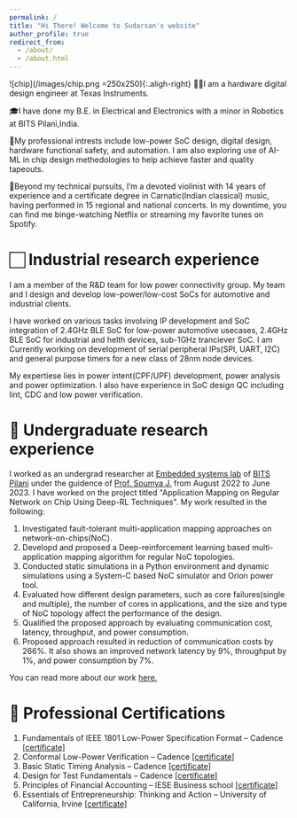 ```yaml
---
permalink: /
title: "Hi There! Welcome to Sudarsan's website"
author_profile: true
redirect_from: 
  - /about/
  - /about.html
---
```

![chip](/images/chip.png =250x250){:.aligh-right}
👨‍🔬I am a hardware digital design engineer at Texas Instruments. 

🎓I have done my B.E. in Electrical and Electronics with a minor in Robotics at BITS Pilani,India. 

📝My professional intrests include low-power SoC design, digital design, hardware functional safety, and automation. I am also exploring use of AI-ML in chip design methedologies to help achieve faster and quality tapeouts. 

🎻Beyond my technical pursuits, I’m a devoted violinist with 14 years of experience and a certificate degree in Carnatic(Indian classical) music, having performed in 15 regional and national concerts. In my downtime, you can find me binge-watching Netflix or streaming my favorite tunes on Spotify. 

🏻 Industrial research experience
======
I am a member of the R&D team for low power connectivity group. My team and I design and develop low-power/low-cost SoCs for automotive and industrial clients. 

I have worked on various tasks involving IP development and SoC integration of 2.4GHz BLE SoC for low-power automotive usecases, 2.4GHz BLE SoC for industrial and helth devices, sub-1GHz tranciever SoC. I am Currently working on development of serial peripheral IPs(SPI, UART, I2C) and general purpose timers for a new class of 28nm node devices. 

My expertiese lies in power intent(CPF/UPF) development, power analysis and power optimization. I also have experience in SoC design QC including lint, CDC and low power verification. 

 
🔬 Undergraduate research experience
======
I worked as an undergrad researcher at [Embedded systems lab](https://www.bits-pilani.ac.in/embedded-system-design-lab/) of [BITS Pilani](https://www.bits-pilani.ac.in/) under the guidence of [Prof. Soumya J.](https://www.bits-pilani.ac.in/hyderabad/soumya-j/) from August 2022 to June 2023. I have worked on the project titled "Application Mapping on Regular Network on Chip Using Deep-RL Techniques". My work resulted in the following:
  1. Investigated fault-tolerant multi-application mapping approaches on network-on-chips(NoC).
  2. Developd and proposed a Deep-reinforcement learning based multi-application mapping algorithm for regular NoC topologies.
  3. Conducted static simulations in a Python environment and dynamic simulations using a System-C based NoC simulator and Orion power tool.
  4. Evaluated how different design parameters, such as core failures(single and multiple), the number of cores in applications, and the size and type of NoC topology affect the performance of the design.
  5. Qualified the proposed approach by evaluating communication cost, latency, throughput, and power consumption.
  6. Proposed approach resulted in reduction of communication costs by 266%. It also shows an improved network latency by 9%, throughput by 1%, and power consumption by 7%.

You can read more about our work [here.](https://www.sciencedirect.com/science/article/pii/S2773064623000361)



📜 Professional Certifications
======
  1. Fundamentals of IEEE 1801 Low-Power Specification Format – Cadence [[certificate]]()
  3. Conformal Low-Power Verification – Cadence [[certificate]]()
  4. Basic Static Timing Analysis – Cadence [[certificate]]()
  5. Design for Test Fundamentals – Cadence [[certificate]]()
  6. Principles of Financial Accounting – IESE Business school [[certificate]]()
  7. Essentials of Entrepreneurship: Thinking and Action – University of California, Irvine [[certificate]]()

